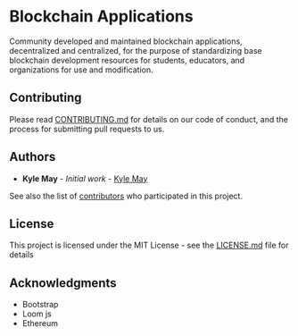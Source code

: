 # Blockchain Applications

Community developed and maintained blockchain applications, decentralized and centralized, for the purpose of standardizing base blockchain development resources for students, educators, and organizations for use and modification.


## Contributing

Please read [CONTRIBUTING.md](https://github.com/Accrubit/Blockchain-Applications/blob/master/CONTRIBUTE.md) for details on our code of conduct, and the process for submitting pull requests to us.


## Authors

* **Kyle May** - *Initial work* - [Kyle May](https://github.com/kylelmay)

See also the list of [contributors](https://github.com/Accrubit/Blockchain-Applications/graphs/contributors) who participated in this project.

## License

This project is licensed under the MIT License - see the [LICENSE.md](LICENSE.md) file for details

## Acknowledgments

* Bootstrap
* Loom js
* Ethereum
